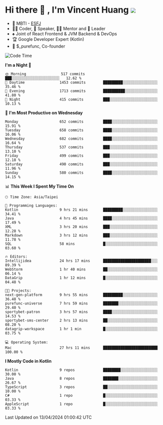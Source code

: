 # Hi there 👋 , I'm Vincent Huang ![](https://komarev.com/ghpvc/?username=Jian-Min-Huang)
- 👀 MBTI - [ESFJ](https://www.16personalities.com/esfj-personality)
- 👨‍💻 Coder, 🎤 Speaker, 👨‍🏫 Mentor and 🚀 Leader
- ♠️ Joint of React Frontend & JVM Backend & DevOps
- 🏆 Google Developer Expert (Kotlin)
- 💼 $_purefunc, Co-founder

<!--START_SECTION:waka-->
![Code Time](http://img.shields.io/badge/Code%20Time-3%2C612%20hrs%2056%20mins-blue)

**I'm a Night 🦉** 

```text
🌞 Morning                517 commits         ███░░░░░░░░░░░░░░░░░░░░░░   12.62 % 
🌆 Daytime                1453 commits        █████████░░░░░░░░░░░░░░░░   35.46 % 
🌃 Evening                1713 commits        ██████████░░░░░░░░░░░░░░░   41.80 % 
🌙 Night                  415 commits         ███░░░░░░░░░░░░░░░░░░░░░░   10.13 % 
```
📅 **I'm Most Productive on Wednesday** 

```text
Monday                   652 commits         ████░░░░░░░░░░░░░░░░░░░░░   15.91 % 
Tuesday                  658 commits         ████░░░░░░░░░░░░░░░░░░░░░   16.06 % 
Wednesday                682 commits         ████░░░░░░░░░░░░░░░░░░░░░   16.64 % 
Thursday                 537 commits         ███░░░░░░░░░░░░░░░░░░░░░░   13.10 % 
Friday                   499 commits         ███░░░░░░░░░░░░░░░░░░░░░░   12.18 % 
Saturday                 490 commits         ███░░░░░░░░░░░░░░░░░░░░░░   11.96 % 
Sunday                   580 commits         ████░░░░░░░░░░░░░░░░░░░░░   14.15 % 
```


📊 **This Week I Spent My Time On** 

```text
🕑︎ Time Zone: Asia/Taipei

💬 Programming Languages: 
Kotlin                   9 hrs 21 mins       █████████░░░░░░░░░░░░░░░░   34.41 % 
Java                     4 hrs 45 mins       ████░░░░░░░░░░░░░░░░░░░░░   17.49 % 
XML                      3 hrs 20 mins       ███░░░░░░░░░░░░░░░░░░░░░░   12.28 % 
Markdown                 3 hrs 12 mins       ███░░░░░░░░░░░░░░░░░░░░░░   11.78 % 
SQL                      58 mins             █░░░░░░░░░░░░░░░░░░░░░░░░   03.60 % 

🔥 Editors: 
Intellijidea             24 hrs 17 mins      ██████████████████████░░░   89.39 % 
WebStorm                 1 hr 40 mins        ██░░░░░░░░░░░░░░░░░░░░░░░   06.14 % 
DataGrip                 1 hr 12 mins        █░░░░░░░░░░░░░░░░░░░░░░░░   04.48 % 

🐱‍💻 Projects: 
next-gen-platform        9 hrs 55 mins       █████████░░░░░░░░░░░░░░░░   36.48 % 
purefunc-universe        7 hrs 59 mins       ███████░░░░░░░░░░░░░░░░░░   29.40 % 
sportybet-patron         3 hrs 57 mins       ████░░░░░░░░░░░░░░░░░░░░░   14.53 % 
sportybet-sms-center     2 hrs 13 mins       ██░░░░░░░░░░░░░░░░░░░░░░░   08.20 % 
datagrip-workspace       1 hr 1 min          █░░░░░░░░░░░░░░░░░░░░░░░░   03.75 % 

💻 Operating System: 
Mac                      27 hrs 11 mins      █████████████████████████   100.00 % 
```

**I Mostly Code in Kotlin** 

```text
Kotlin                   9 repos             ████████░░░░░░░░░░░░░░░░░   30.00 % 
Java                     8 repos             ███████░░░░░░░░░░░░░░░░░░   26.67 % 
TypeScript               3 repos             ██░░░░░░░░░░░░░░░░░░░░░░░   10.00 % 
C#                       1 repo              █░░░░░░░░░░░░░░░░░░░░░░░░   03.33 % 
AppleScript              1 repo              █░░░░░░░░░░░░░░░░░░░░░░░░   03.33 % 
```




 Last Updated on 13/04/2024 01:00:42 UTC
<!--END_SECTION:waka-->
